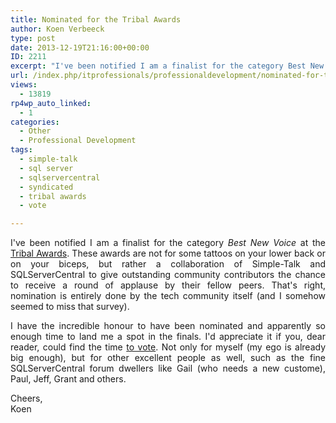 ```yaml
---
title: Nominated for the Tribal Awards
author: Koen Verbeeck
type: post
date: 2013-12-19T21:16:00+00:00
ID: 2211
excerpt: "I've been notified I am a finalist for the category Best New Voice at the Tribal Awards. These awards are not for some tattoos on your lower back or on your biceps, but rather a collaboration of Simple-Talk and SQLServerCentral to give outstanding commu&hellip;"
url: /index.php/itprofessionals/professionaldevelopment/nominated-for-the-tribal-awards/
views:
  - 13819
rp4wp_auto_linked:
  - 1
categories:
  - Other
  - Professional Development
tags:
  - simple-talk
  - sql server
  - sqlservercentral
  - syndicated
  - tribal awards
  - vote

---
```

<p style="text-align: justify;">
  I've been notified I am a finalist for the category <em>Best New Voice</em> at the <a href="https://www.simple-talk.com/blogs/2013/12/08/tribal-awards/">Tribal Awards</a>. These awards are not for some tattoos on your lower back or on your biceps, but rather a collaboration of Simple-Talk and SQLServerCentral to give outstanding community contributors the chance to receive a round of applause by their fellow peers. That's right, nomination is entirely done by the tech community itself (and I somehow seemed to miss that survey).
</p>

<p style="text-align: justify;">
  I have the incredible honour to have been nominated and apparently so enough time to land me a spot in the finals. I'd appreciate it if you, dear reader, could find the time <a href="https://www.surveymonkey.com/s/TribalAwardsVoting">to vote</a>. Not only for myself (my ego is already big enough), but for other excellent people as well, such as the fine SQLServerCentral forum dwellers like Gail (who needs a new custome), Paul, Jeff, Grant and others.
</p>

<p style="text-align: justify;">
  Cheers,<br /> Koen
</p>